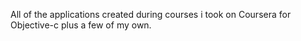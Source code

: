 All of the applications created during courses i took on Coursera for Objective-c plus a few of my own.
